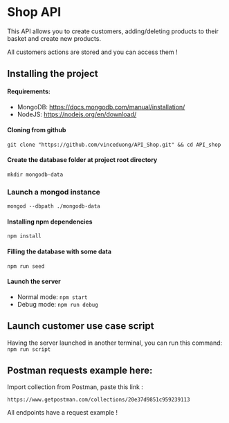 # Shop API

This API allows you to create customers, adding/deleting products to their basket and create new products.

All customers actions are stored and you can access them !

## Installing the project

#### Requirements:
* MongoDB: https://docs.mongodb.com/manual/installation/
* NodeJS: https://nodejs.org/en/download/

#### Cloning from github
```git clone "https://github.com/vinceduong/API_Shop.git" && cd API_shop```

#### Create the database folder at project root directory
```mkdir mongodb-data```

### Launch a mongod instance
```mongod --dbpath ./mongodb-data```

#### Installing npm dependencies
```npm install```

#### Filling the database with some data
```npm run seed```

#### Launch the server
* Normal mode: ```npm start```
* Debug mode: ```npm run debug```

## Launch customer use case script
Having the server launched in another terminal, you can run this command: 
```npm run script```

## Postman requests example here:

Import collection from Postman, paste this link : 

```https://www.getpostman.com/collections/20e37d9851c959239113```

All endpoints have a request example !
